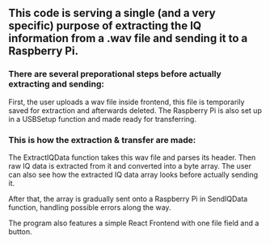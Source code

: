 ## This code is serving a single (and a very specific) purpose of extracting the IQ information from a .wav file and sending it to a Raspberry Pi. 
### There are several preporational steps before actually extracting and sending: 
  First, the user uploads a wav file inside frontend, this file is temporarily saved for extraction and afterwards deleted. 
  The Raspberry Pi is also set up in a USBSetup function and made ready for transferring.

### This is how the extraction & transfer are made:
  The ExtractIQData function takes this wav file and parses its header. Then raw IQ data is extracted from it and converted into a byte array.
  The user can also see how the extracted IQ data array looks before actually sending it.
  
  After that, the array is gradually sent onto a Raspberry Pi in SendIQData function, handling possible errors along the way. 

  The program also features a simple React Frontend with one file field and a button.
